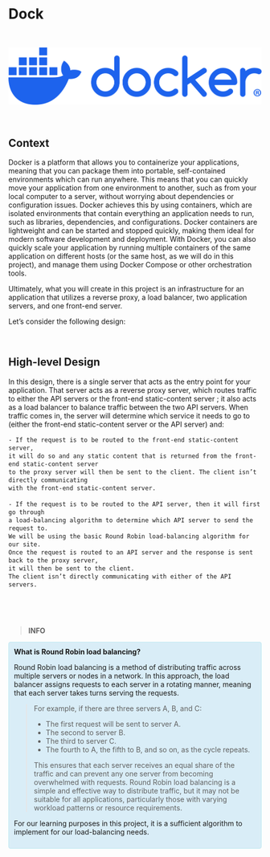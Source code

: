 # Dock

$~$

<p align="center">
<img src="https://github.com/Bomays/holbertonschool-softy-pinko-docker/blob/d888abfc28c6ef6b691c467990f10462a0c633bb/logo/docker-logo-blue.png" alt="Docker" width="700"/>
</p>



$~$


## Context


Docker is a platform that allows you to containerize your applications,
meaning that you can package them into portable, self-contained environments
which can run anywhere.
This means that you can quickly move your application from one environment to another,
such as from your local computer to a server, without worrying about dependencies or configuration issues.
Docker achieves this by using containers, which are isolated environments that contain
everything an application needs to run, such as libraries, dependencies,
and configurations. Docker containers are lightweight and can be started and stopped quickly,
making them ideal for modern software development and deployment.
With Docker, you can also quickly scale your application by running multiple containers
of the same application on different hosts (or the same host, as we will do in this project),
and manage them using Docker Compose or other orchestration tools.

Ultimately, what you will create in this project is an infrastructure for an application
that utilizes a reverse proxy, a load balancer, two application servers, and one front-end server.

Let’s consider the following design:



$~$

## High-level Design


In this design, there is a single server that acts as the entry point for your application.
That server acts as a reverse proxy server, which routes traffic to either the API servers
or the front-end static-content server ; it also acts as a load balancer to balance traffic between the two API servers. 
When traffic comes in, the server will determine which service it needs to go to
(either the front-end static-content server or the API server) and:
$~$

```
- If the request is to be routed to the front-end static-content server,
it will do so and any static content that is returned from the front-end static-content server
to the proxy server will then be sent to the client. The client isn’t directly communicating
with the front-end static-content server.

- If the request is to be routed to the API server, then it will first go through
a load-balancing algorithm to determine which API server to send the request to.
We will be using the basic Round Robin load-balancing algorithm for our site.
Once the request is routed to an API server and the response is sent back to the proxy server,
it will then be sent to the client.
The client isn’t directly communicating with either of the API servers.

```

$~$

$~$

>**INFO**
<div style="background-color: #d9edf7; border: 1px solid #bce8f1; padding: 10px; border-radius: 4px;">
<strong>What is Round Robin load balancing?</strong>
  
<p>Round Robin load balancing is a method of distributing traffic across multiple servers or nodes in a network. In this approach, the load balancer assigns requests to each server in a rotating manner, meaning that each server takes turns serving the requests.  
 
> For example, if there are three servers A, B, and C:  
> - The first request will be sent to server A.  
> - The second to server B.  
> - The third to server C.  
> - The fourth to A, the fifth to B, and so on, as the cycle repeats.  
>  
> This ensures that each server receives an equal share of the traffic and can prevent any one server from becoming overwhelmed with requests. Round Robin load balancing is a simple and effective way to distribute traffic, but it may not be suitable for all applications, particularly those with varying workload patterns or resource requirements.  

For our learning purposes in this project, it is a sufficient algorithm to implement for our load-balancing needs.</P>
